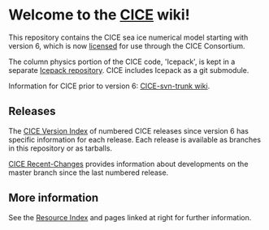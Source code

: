 # **Welcome to the [CICE](https://github.com/CICE-Consortium/CICE) wiki!**
This repository contains the CICE sea ice numerical model starting with version 6, which is now [licensed](https://github.com/CICE-Consortium/CICE/blob/master/LICENSE.pdf) for use through the CICE Consortium. 

The column physics portion of the CICE code, 'Icepack', is kept in a separate [Icepack repository](https://github.com/CICE-Consortium/Icepack). CICE includes Icepack as a git submodule. 

Information for CICE prior to version 6: [CICE-svn-trunk wiki](https://github.com/CICE-Consortium/CICE-svn-trunk/wiki). 

## Releases  
The [CICE Version Index](https://github.com/CICE-Consortium/CICE/wiki/CICE-Version-Index) of numbered CICE releases since version 6 has specific information for each release. Each release is available as branches in this repository or as tarballs.

[CICE Recent-Changes](https://github.com/CICE-Consortium/CICE/wiki/CICE-Recent-Changes) provides information about developments on the master branch since the last numbered release.

## More information
See the [Resource Index](https://github.com/CICE-Consortium/About-Us/wiki/Resource-Index) and pages linked at right for further information.